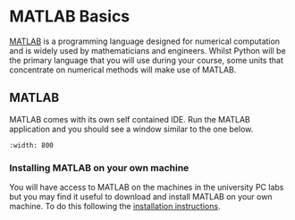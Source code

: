 # MATLAB Basics

<a href="https://uk.mathworks.com/products/matlab.html" target="_blank">MATLAB</a> is a programming language designed for numerical computation and is widely used by mathematicians and engineers. Whilst Python will be the primary language that you will use during your course, some units that concentrate on numerical methods will make use of MATLAB.

## MATLAB

MATLAB comes with its own self contained IDE. Run the MATLAB application and you should see a window similar to the one below.

```{figure} ../_images/8_MATLAB_window.png
:width: 800
```

### Installing MATLAB on your own machine

You will have access to MATLAB on the machines in the university PC labs but you may find it useful to download and install MATLAB on your own machine. To do this following the <a href="https://www.mmu.ac.uk/about-us/professional-services/itd/software/software-download-centre/matlab" target="_blank">installation instructions</a>.

